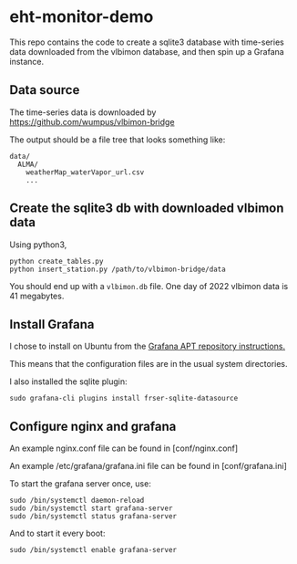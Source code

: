 # eht-monitor-demo

This repo contains the code to create a sqlite3 database with time-series data
downloaded from the vlbimon database, and then spin up a Grafana instance.

## Data source

The time-series data is downloaded by https://github.com/wumpus/vlbimon-bridge

The output should be a file tree that looks something like:

```
data/
  ALMA/
    weatherMap_waterVapor_url.csv
    ...
```

## Create the sqlite3 db with downloaded vlbimon data

Using python3,

```
python create_tables.py
python insert_station.py /path/to/vlbimon-bridge/data
```

You should end up with a `vlbimon.db` file. One day of 2022 vlbimon
data is 41 megabytes.

## Install Grafana

I chose to install on Ubuntu from the [Grafana APT repository instructions.](https://grafana.com/docs/grafana/latest/setup-grafana/installation/debian/#install-from-apt-repository)

This means that the configuration files are in the usual system directories.

I also installed the sqlite plugin:

```
sudo grafana-cli plugins install frser-sqlite-datasource
```

## Configure nginx and grafana

An example nginx.conf file can be found in [conf/nginx.conf]

An example /etc/grafana/grafana.ini file can be found in [conf/grafana.ini]

To start the grafana server once, use:

```
sudo /bin/systemctl daemon-reload
sudo /bin/systemctl start grafana-server
sudo /bin/systemctl status grafana-server
```

And to start it every boot:

```
sudo /bin/systemctl enable grafana-server
```


